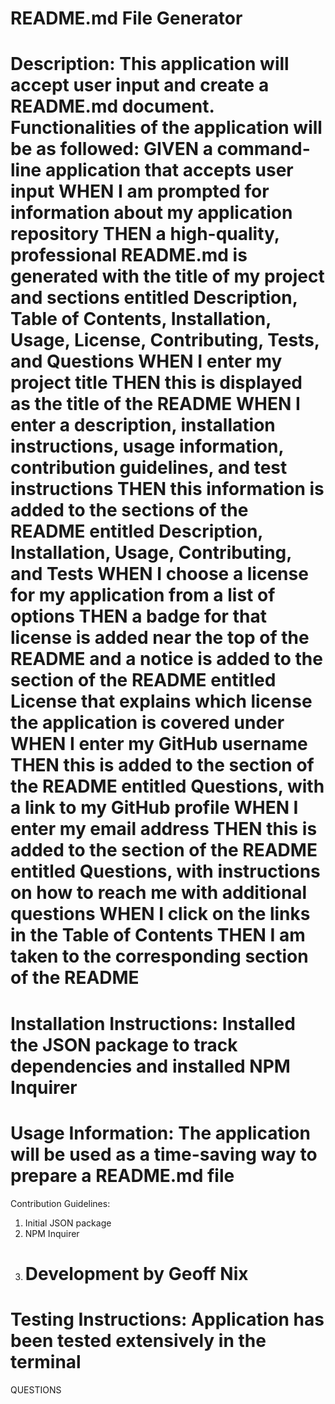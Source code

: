 # README.md File Generator

Description:
This application will accept user input and create a README.md document. Functionalities of the application will be as followed:
GIVEN a command-line application that accepts user input
WHEN I am prompted for information about my application repository
THEN a high-quality, professional README.md is generated with the title of my project and sections entitled Description, Table of Contents, Installation, Usage, License, Contributing, Tests, and Questions
WHEN I enter my project title
THEN this is displayed as the title of the README
WHEN I enter a description, installation instructions, usage information, contribution guidelines, and test instructions
THEN this information is added to the sections of the README entitled Description, Installation, Usage, Contributing, and Tests
WHEN I choose a license for my application from a list of options
THEN a badge for that license is added near the top of the README and a notice is added to the section of the README entitled License that explains which license the application is covered under
WHEN I enter my GitHub username
THEN this is added to the section of the README entitled Questions, with a link to my GitHub profile
WHEN I enter my email address
THEN this is added to the section of the README entitled Questions, with instructions on how to reach me with additional questions
WHEN I click on the links in the Table of Contents
THEN I am taken to the corresponding section of the README
=========================

Installation Instructions:
Installed the JSON package to track dependencies and installed NPM Inquirer
=========================

Usage Information:
The application will be used as a time-saving way to prepare a README.md file
=========================

Contribution Guidelines:

1. Initial JSON package
2. NPM Inquirer
3. # Development by Geoff Nix

Testing Instructions:
Application has been tested extensively in the terminal
=========================

QUESTIONS
